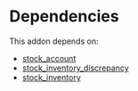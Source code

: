 # Dependencies

This addon depends on:

- [stock_account](https://github.com/bringout/oca-ocb-accounting/tree/1c86482d8238e19ed78579629f21cd46d51a058e/odoo-bringout-oca-ocb-stock_account)
- [stock_inventory_discrepancy](https://github.com/bringout/oca-workflow-process)
- [stock_inventory](https://github.com/bringout/oca-workflow-process)
